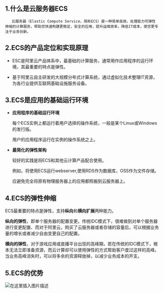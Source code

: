 ## 1.什么是云服务器ECS

	   云服务器（Elastic Compute Service，简称ECS）是一种简单高效，处理能力可弹性伸缩的计算服务，帮助您快速构建更稳定，安全的应用，提升运维效率，降低IT成本，使您更专注于业务创新。



## 2.ECS的产品定位和实现原理

- ESC是阿里云产品体系中，最基础的计算服务，通常用作应用程序的运行环境，其最重要的特点是弹性。

- 基于阿里云自主研发的大规模分布式计算系统，通过虚拟化技术整理IT资源，为各行业提供互联网基础设施服务设备。

## 3.ECS是应用的基础运行环境

- **应用程序的基础运行环境**

  每个ECS实例上都运行着用户选择的操作系统，一般是某个Linux或Windows的发行版。

  用户的应用程序运行在实例的操作系统之上。

- **最简化的弹性架构**

  较好的实践是将ECS和其他云计算产品配合使用。

  例如，将使用ECS运行webserver,使用RDS作为数据库，OSS作为文件存储。

  应避免完全将原有物理服务器上的应用都照搬到云服务器上。

## 4.ECS的弹性伸缩

ECS最重要的特点是弹性，支持**纵向**和**横向扩展**两种能力。

**纵向的弹性**，即单个服务器的配置变更。传统IDC模式下，很难做到对单个服务器进行变更配置、而对于阿里云，购买了云服务器或者存储的容量后，可以根据业务量的增长或者减少自由变更自己的配置。



**横向的弹性**，对于游戏应用或直播平台出现的高峰期，若在传统的IDC模式下，根本无法立即准备资源，而云计算却可以使用弹性的方式帮助客户度过这样的高峰。当业务高峰消失时，可以将多余的资源释放掉，以减少业务成本的开支。

## 5.ECS的优势
![在这里插入图片描述](https://img-blog.csdnimg.cn/20200309213731708.png?x-oss-process=image/watermark,type_ZmFuZ3poZW5naGVpdGk,shadow_10,text_aHR0cHM6Ly9ibG9nLmNzZG4ubmV0L0dhYmJhbmE=,size_16,color_FFFFFF,t_70)


